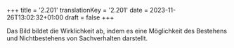 +++
title = '2.201'
translationKey = '2.201'
date = 2023-11-26T13:02:32+01:00
draft = false
+++

Das Bild bildet die Wirklichkeit ab, indem es eine Möglichkeit des Bestehens und Nichtbestehens von Sachverhalten darstellt.
